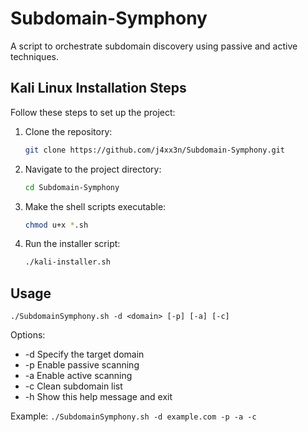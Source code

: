 # Subdomain-Symphony
 A script to orchestrate subdomain discovery using passive and active techniques.

## Kali Linux Installation Steps

Follow these steps to set up the project:

1. Clone the repository:
    ```sh
    git clone https://github.com/j4xx3n/Subdomain-Symphony.git
    ```

2. Navigate to the project directory:
    ```sh
    cd Subdomain-Symphony
    ```

3. Make the shell scripts executable:
    ```sh
    chmod u+x *.sh
    ```

4. Run the installer script:
    ```sh
    ./kali-installer.sh
    ```

## Usage
  `./SubdomainSymphony.sh -d <domain> [-p] [-a] [-c]`

Options:
  - -d    Specify the target domain
  - -p    Enable passive scanning
  - -a    Enable active scanning
  - -c    Clean subdomain list
  - -h    Show this help message and exit

Example:
  `./SubdomainSymphony.sh -d example.com -p -a -c`
